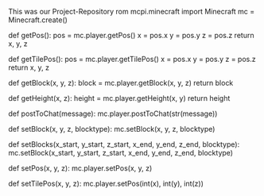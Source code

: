This was our Project-Repository
rom mcpi.minecraft import Minecraft
mc = Minecraft.create()

def getPos():
	pos = mc.player.getPos()
	x = pos.x
	y = pos.y
	z = pos.z
	return x, y, z

def getTilePos():
	pos = mc.player.getTilePos()
	x = pos.x
	y = pos.y
	z = pos.z
	return x, y, z

def getBlock(x, y, z):
	block = mc.player.getBlock(x, y, z)
	return block

def getHeight(x, z):
	height = mc.player.getHeight(x, y)
	return height

def postToChat(message):
	mc.player.postToChat(str(message))

def setBlock(x, y, z, blocktype):
	mc.setBlock(x, y, z, blocktype)

def setBlocks(x_start, y_start, z_start, x_end, y_end, z_end, blocktype):
	mc.setBlock(x_start, y_start, z_start, x_end, y_end, z_end, blocktype)

def setPos(x, y, z):
	mc.player.setPos(x, y, z)

def setTilePos(x, y, z):
	mc.player.setPos(int(x), int(y), int(z)) 
